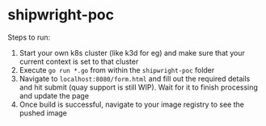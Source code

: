 # shipwright-poc

Steps to run:

1. Start your own k8s cluster (like k3d for eg) and make sure that your current context is set to that cluster 
2. Execute ```go run *.go``` from within the ```shipwright-poc``` folder 
3. Navigate to ```localhost:8080/form.html``` and fill out the required details and hit submit (quay support is still WIP). Wait for it to finish processing and update the page
4. Once build is successful, navigate to your image registry to see the pushed image 
